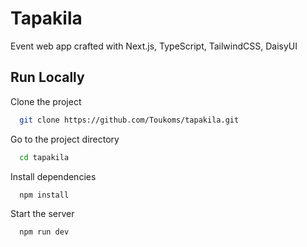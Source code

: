 # Tapakila

Event web app crafted with Next.js, TypeScript, TailwindCSS, DaisyUI

## Run Locally

Clone the project

```bash
  git clone https://github.com/Toukoms/tapakila.git
```

Go to the project directory

```bash
  cd tapakila
```

Install dependencies

```bash
  npm install
```

Start the server

```bash
  npm run dev
```
